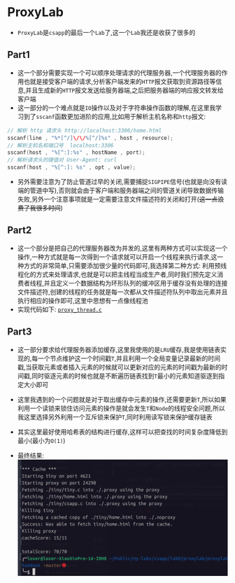 # ProxyLab
- `ProxyLab`是`csapp`的最后一个`Lab`了,这一个`Lab`我还是收获了很多的
## Part1
- 这一个部分需要实现一个可以顺序处理请求的代理服务器,一个代理服务器的作用也就是接受客户端的请求,分析客户端发来的`HTTP`报文获取到资源路径等信息,并且生成新的`HTTP`报文发送给服务器端,之后把服务器端的响应报文转发给客户端
- 这一部分的一个难点就是`IO`操作以及对于字符串操作函数的理解,在这里我学习到了`sscanf`函数更加进阶的应用,比如用于解析主机名称和`http`报文:
```c
// 解析 http 请求头 http://localhost:3306/home.html
sscanf(line , "%*[^/]\/\/%[^/]%s" , host , resource); 
// 解析主机名和端口号  localhost:3306
sscanf(host , "%[^:]:%s" , hostName , port);
// 解析请求头的键值对 User-Agent: curl
sscanf(host , "%[^:]: %s" , opt , value);
```
- 另外需要注意为了防止管道过早的关闭,需要捕捉`SIGPIPE`信号(也就是向没有读端的管道中写),否则就会由于客户端和服务器端之间的管道关闭导致数据传输失败,另外一个注意事项就是一定需要注意文件描述符的关闭和打开(~~这一点浪费了我很多时间~~)
## Part2
- 这一个部分是把自己的代理服务器改为并发的,这里有两种方式可以实现这一个操作,一种方式就是每一次得到一个请求就可以开启一个线程来执行请求,这一种方式的非常简单,只需要添加很少量的代码即可,我选择第二种方式: 利用预线程化的方式来处理请求,也就是可以把主线程当成生产者,同时我们预先定义消费者线程,并且定义一个数据结构为环形队列的缓冲区用于缓存没有处理的连接文件描述符,创建的线程的任务就是每一次都从文件描述符队列中取出元素并且执行相应的操作即可,这里中思想有一点像线程池
- 实现代码如下: [`proxy_thread.c`](proxylab-handout/proxy_thread.c)
## Part3
- 这一部分要求给代理服务器添加缓存,这里我使用的是`LRU`缓存,我是使用链表实现的,每一个节点维护这一个时间戳`T`,并且利用一个全局变量记录最新的时间戳,当获取元素或者插入元素的时候就可以更新对应的元素的时间戳为最新的时间戳,同时驱逐元素的时候也就是不断遍历链表找到`T`最小的元素知道驱逐到指定大小即可
- 这里我遇到的一个问题就是对于取出缓存中元素的操作,还需要更新`T`,所以如果利用一个读锁来锁住访问元素的操作是就会发生`T`和`Node`的线程安全问题,所以我这里选择另外利用一个互斥锁来保护`T`,同时利用读写锁来保护缓存链表
- 其实这里最好使用哈希表的结构进行缓存,这样可以把查找的时间复杂度降低到最小(最小为`O(1)`)

- 最终结果:
![alt text](img/test3.png)